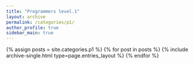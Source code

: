 ```yaml
---
title: "Programmers level.1"
layout: archive
permalink: /categories/p1/
author_profile: true
sidebar_main: true
---
```


{% assign posts = site.categories.p1 %}
{% for post in posts %} {% include archive-single.html type=page.entries_layout %} {% endfor %}


